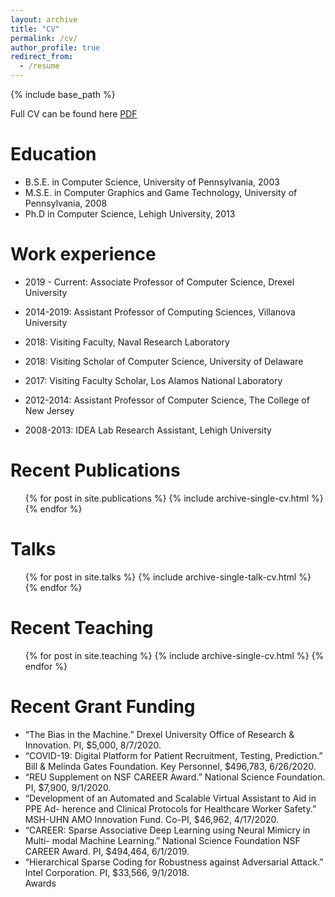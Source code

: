 ```yaml
---
layout: archive
title: "CV"
permalink: /cv/
author_profile: true
redirect_from:
  - /resume
---
```


{% include base_path %}

Full CV can be found here [PDF](https://edk208.github.io/files/edwardkimCV2020.pdf)

Education
======
* B.S.E. in Computer Science,  University of Pennsylvania, 2003
* M.S.E. in Computer Graphics and Game Technology, University of Pennsylvania, 2008
* Ph.D in Computer Science, Lehigh University, 2013

Work experience
======
* 2019 - Current: Associate Professor of Computer Science, Drexel University
<!--  * Conduct research in the area of Computer Vision, Neuro-Inspired Machine Learning, Sparse Coding, and Neural Networks. -->

* 2014-2019: Assistant Professor of Computing Sciences, Villanova University
<!--  * Conduct research in the area of Computer Vision, Machine Learning, Sparse Coding, Computer Graphics, Artificial Intelligence, and Simulation. -->
  
* 2018: Visiting Faculty, Naval Research Laboratory 
<!--  * Visiting Faculty in the Navy Center for Applied Research in AI sponsored by the Office of Naval Research. Conduct research in Artificial Intelligence, Robotics, and Sparse Coding.-->
 
* 2018: Visiting Scholar of Computer Science, University of Delaware
<!--  * Visiting Scholar in the Department of Computer and Information Sciences. Con- ducted research in Multimodal Deep Learning for Accessibility.-->

* 2017: Visiting Faculty Scholar, Los Alamos National Laboratory
<!--  * Visiting Faculty Program sponsored by the Department of Energy Office of Science. Conduct research in Biologically Inspired Neural Networks.-->

* 2012-2014: Assistant Professor of Computer Science, The College of New Jersey
<!--  * Tenure-Track Assistant Professor of Computer Science and Interactive Multimedia Joint appointment in Computer Science and Interactive Multimedia. Conduct research in the area of Computer Vision, Computer Graphics, Artificial Intelligence, and Game Technology.-->

* 2008-2013: IDEA Lab Research Assistant, Lehigh University

Recent Publications
======
  <ul>{% for post in site.publications %}
    {% include archive-single-cv.html %}
  {% endfor %}</ul>
  
Talks
======
  <ul>{% for post in site.talks %}
    {% include archive-single-talk-cv.html %}
  {% endfor %}</ul>
  
Recent Teaching
======
  <ul>{% for post in site.teaching %}
    {% include archive-single-cv.html %}
  {% endfor %}</ul>

Recent Grant Funding
======
* “The Bias in the Machine.” Drexel University Office of Research & Innovation. PI, $5,000, 8/7/2020.  
* “COVID-19: Digital Platform for Patient Recruitment, Testing, Prediction.” Bill & Melinda Gates Foundation. Key Personnel, $496,783, 6/26/2020.  
* “REU Supplement on NSF CAREER Award.” National Science Foundation. PI, $7,900, 9/1/2020.  
* “Development of an Automated and Scalable Virtual Assistant to Aid in PPE Ad- herence and Clinical Protocols for Healthcare Worker Safety.” MSH-UHN AMO Innovation Fund. Co-PI, $46,962, 4/17/2020.  
* “CAREER: Sparse Associative Deep Learning using Neural Mimicry in Multi- modal Machine Learning.” National Science Foundation NSF CAREER Award. PI, $494,464, 6/1/2019.  
* “Hierarchical Sparse Coding for Robustness against Adversarial Attack.” Intel Corporation. PI, $33,566, 9/1/2018.  
 Awards  
<!--  * “Virtual Reality Simulation for Teaching and Evaluation of Medication Safety Administration.” Pennsylvania Higher Education Nursing Schools Association. Co- PI, $2,500, 9/1/2018.  
* “Digital Pathology Annotation Data for Improved Deep Neural Network Classification.” University Summer Grants Program. Villanova University. PI, $12,488, 2/1/2016.  
* “Deep Learning for General Video Emotion Classification.” Amazon Research Education Grant. Amazon. PI, $6,000, 12/14/2015.  
* “Virtual simulation for assessment of anesthesia intraoperative crises.” Royal College Assessment with the Context of Competency-based Education, Royal College of Physicians and Surgeons of Canada. Co-PI, $22,936.85 11/1/2015.  
* “wHealth - A Window to your future Health.” Robert Wood Johnson Foundation and Health 2.0. Games To Generate Data Challenge. Phase II award. Co-PI, $100,000, 10/1/2013.  
* “A window to hospital pricing.” Robert Wood Johnson Foundation and Health 2.0. Hospital Price Transparency Challenge. Static visualization 2nd place award. Co-PI, $3,500, 10/1/2013.  
* “Web-based Image Annotation and Retrieval: Computer-assisted Technologies for Medical Image Segmentation and Pattern Recognition”. National Institutes of Health, National Library of Medicine, Sub-award from Lehigh University, PI, $30,000, 10/01/2012 - 8/31/2013.  
  -->
